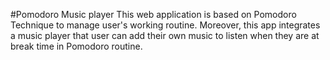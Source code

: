 #Pomodoro Music player
This web application is based on Pomodoro Technique to manage user's working routine. Moreover, this app integrates a music player that user can add their own music to listen when they are at break time in Pomodoro routine.

